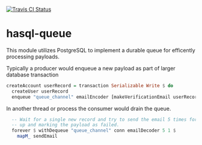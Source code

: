 [![Travis CI Status](https://travis-ci.org/jfischoff/hasql-queue.svg?branch=master)](http://travis-ci.org/jfischoff/hasql-queue)

# hasql-queue

This module utilizes PostgreSQL to implement a durable queue for efficently processing payloads.

Typically a producer would enqueue a new payload as part of larger database transaction

```haskell
createAccount userRecord = transaction Serializable Write $ do
  createUser userRecord
  enqueue "queue_channel" emailEncoder [makeVerificationEmail userRecord]
```

In another thread or process the consumer would drain the queue.

```haskell
  -- Wait for a single new record and try to send the email 5 times for giving
  -- up and marking the payload as failed.
  forever $ withDequeue "queue_channel" conn emailDecoder 5 1 $
    mapM_ sendEmail
```
